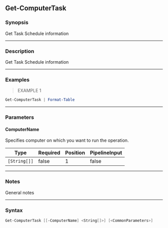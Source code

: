 Get-ComputerTask
----------------

### Synopsis
Get Task Schedule information

---

### Description

Get Task Schedule information

---

### Examples
> EXAMPLE 1

```PowerShell
Get-ComputerTask | Format-Table
```

---

### Parameters
#### **ComputerName**
Specifies computer on which you want to run the operation.

|Type        |Required|Position|PipelineInput|
|------------|--------|--------|-------------|
|`[String[]]`|false   |1       |false        |

---

### Notes
General notes

---

### Syntax
```PowerShell
Get-ComputerTask [[-ComputerName] <String[]>] [<CommonParameters>]
```
